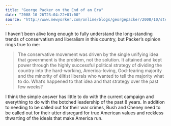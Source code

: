 ```yaml
---
title: "George Packer on the End of an Era"
date: "2008-10-26T23:04:22+01:00"
source: "http://www.newyorker.com/online/blogs/georgepacker/2008/10/step-back-a-mom.html"
---
```


I haven’t been alive long enough to fully understand the long-standing trends of conservatism and liberalism in this country, but Packer’s opinion rings true to me:

> The conservative movement was driven by the single unifying idea that government is the problem, not the solution. It attained and kept power through the highly successful political strategy of dividing the country into the hard-working, America-loving, God-fearing majority and the minority of élitist liberals who wanted to tell the majority what to do. What’s happened to that idea and that strategy over the past few weeks?

I think the simple answer has little to do with the current campaign and everything to do with the botched leadership of the past 8 years. In addition to needing to be called out for their war crimes, Bush and Cheney need to be called out for their utter disregard for true American values and reckless thwarting of the ideals that make America run.
